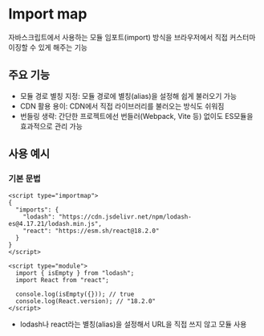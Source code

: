 # Import map

자바스크립트에서 사용하는 모듈 임포트(import) 방식을 브라우저에서 직접 커스터마이징할 수 있게 해주는 기능

## 주요 기능

- 모듈 경로 별칭 지정: 모듈 경로에 별칭(alias)을 설정해 쉽게 불러오기 가능
- CDN 활용 용이: CDN에서 직접 라이브러리를 불러오는 방식도 쉬워짐
- 번들링 생략: 간단한 프로젝트에선 번들러(Webpack, Vite 등) 없이도 ES모듈을 효과적으로 관리 가능

## 사용 예시

### 기본 문법

```
<script type="importmap">
{
  "imports": {
    "lodash": "https://cdn.jsdelivr.net/npm/lodash-es@4.17.21/lodash.min.js",
    "react": "https://esm.sh/react@18.2.0"
  }
}
</script>

<script type="module">
  import { isEmpty } from "lodash";
  import React from "react";

  console.log(isEmpty({})); // true
  console.log(React.version); // "18.2.0"
</script>
```

- lodash나 react라는 별칭(alias)을 설정해서 URL을 직접 쓰지 않고 모듈 사용
